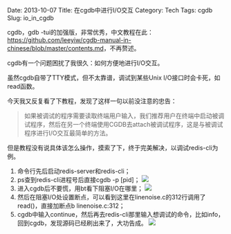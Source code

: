 Date: 2013-10-07
Title: 在cgdb中进行I/O交互
Category: Tech
Tags: cgdb
Slug: io_in_cgdb

cgdb，gdb -tui的加强版，非常优秀，中文教程在此：<https://github.com/leeyiw/cgdb-manual-in-chinese/blob/master/contents.md>，不再赘述。

cgdb有一个问题困扰了我很久：如何方便地进行I/O交互。

虽然cgdb自带了TTY模式，但不太靠谱，调试到某些Unix I/O接口时会卡死，如read函数。

今天我又反复看了下教程，发现了这样一句以前没注意的忠告：
> 如果被调试的程序需要读取终端用户输入，我们推荐用户在终端中启动被调试程序，然后在另一个终端使用CGDB去attach被调试程序，这是与被调试程序进行I/O交互最简单的方法。

但是教程没有说具体该怎么操作，摸索了下，终于完美解决，以调试redis-cli为例。

1. 命令行先后启动redis-server和redis-cli；
2. ps查到redis-cli进程号后直接cgdb -p [pid]；
![](https://lh6.googleusercontent.com/-5Eq0HZugi_0/UlGfDvp545I/AAAAAAAAASE/EUUwYqy23aY/w788-h124-no/Screen+Shot+2013-10-07+at+1.33.30+AM.png)
3. 进入cgdb后不要慌，用bt看下阻塞I/O在哪里；
![](https://lh4.googleusercontent.com/-g3Mq_Eg2aGI/UlGf0iupLjI/AAAAAAAAASY/rApjcwZpibw/w958-h112-no/Screen+Shot+2013-10-07+at+1.36.55+AM.png)
4. 然后在阻塞I/O处设置断点，可以看到这里在linenoise.c的312行调用了read()，直接加断点b linenoise.c:312；
5. cgdb中输入continue，然后再去redis-cli那里输入想调试的命令，比如info，回到cgdb，发现源码已经刷出来了，大功告成。
![](https://lh4.googleusercontent.com/-2k_4-6EXv1I/UlGhLX__87I/AAAAAAAAATA/2PIFr0YZv8c/w958-h599-no/Screen+Shot+2013-10-07+at+1.42.54+AM.png)






